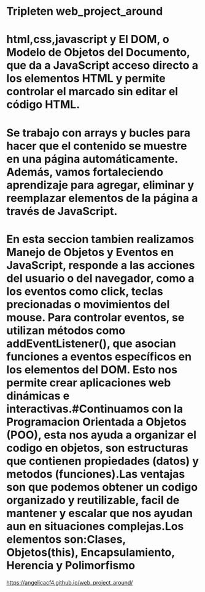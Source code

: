 # Tripleten web_project_around

# html,css,javascript y El DOM, o Modelo de Objetos del Documento, que da a JavaScript acceso directo a los elementos HTML y permite controlar el marcado sin editar el código HTML.

# Se trabajo con arrays y bucles para hacer que el contenido se muestre en una página automáticamente. Además, vamos fortaleciendo aprendizaje para agregar, eliminar y reemplazar elementos de la página a través de JavaScript.

# En esta seccion tambien realizamos Manejo de Objetos y Eventos en JavaScript, responde a las acciones del usuario o del navegador, como a los eventos como click, teclas precionadas o movimientos del mouse. Para controlar eventos, se utilizan métodos como addEventListener(), que asocian funciones a eventos específicos en los elementos del DOM. Esto nos permite crear aplicaciones web dinámicas e interactivas.#Continuamos con la Programacion Orientada a Objetos (POO), esta nos ayuda a organizar el codigo en objetos, son estructuras que contienen propiedades (datos) y metodos (funciones).Las ventajas son que podemos obtener un codigo organizado y reutilizable, facil de mantener y escalar que nos ayudan aun en situaciones complejas.Los elementos son:Clases, Objetos(this), Encapsulamiento, Herencia y Polimorfismo

https://angelicacf4.github.io/web_project_around/
